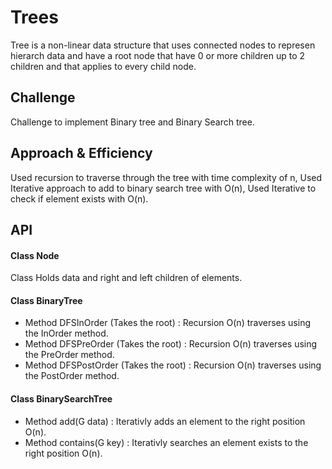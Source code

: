 # Trees
Tree is a non-linear data structure that uses connected nodes to represen hierarch data
and have a root node that have 0 or more children up to 2 children and that applies to every child node.

## Challenge
Challenge to implement Binary tree and Binary Search tree.

## Approach & Efficiency
Used recursion to traverse through the tree with time complexity of n,
Used Iterative approach to add to binary search tree with O(n),
Used Iterative to check if element exists with O(n).

## API
#### Class Node
Class Holds data and right and left children of elements.
#### Class BinaryTree
- Method DFSInOrder (Takes the root) : Recursion O(n) traverses using the InOrder method.
- Method DFSPreOrder (Takes the root) : Recursion O(n) traverses using the PreOrder method.
- Method DFSPostOrder (Takes the root) : Recursion O(n) traverses using the PostOrder method.


#### Class BinarySearchTree
- Method add(G data) : Iterativly adds an element to the right position O(n).
- Method contains(G key) : Iterativly searches an element exists to the right position O(n).